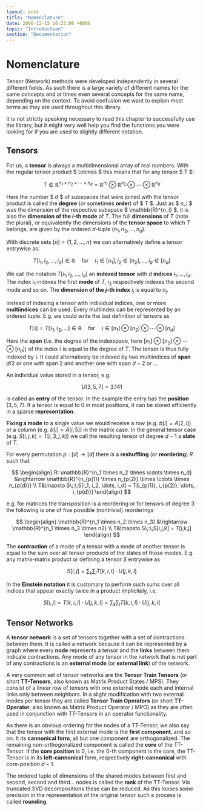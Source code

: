 ```yaml
---
layout: post
title: "Nomenclature"
date: 2000-12-15 16:25:06 +0000
topic: "Introduction"
section: "Documentation"
---
```



# Nomenclature

Tensor (Network) methods were developed independently in several different fields. As such there is a large variety of different
names for the same concepts and at times even several concepts for the same name, depending on the context. To avoid confusion 
we want to explain most terms as they are used throughout this library.

It is not strictly speaking necessary to read this chapter to successfully use the library, but it might very well help you find 
the functions you were looking for if you are used to slightly different notation.

## Tensors

For us, a **tensor** is always a multidimensional array of real numbers. With the regular tensor product $ \otimes $ this means 
that for any tensor $ T $:

$$ T \in \mathbb{R}^{n_1 \times n_2 \times \cdots \times n_d} = \mathbb{R}^{n_1} \otimes \mathbb{R}^{n_2} \otimes \cdots \otimes \mathbb{R}^{n_d} $$

Here the number $ d $ of subspaces that were joined with the tensor product is called the **degree** (or sometimes **order**) of $ T $.
Just as $ n_i $ was the dimension of the respective subspace $ \mathbb{R}^{n_i} $, it is also the **dimension of the $i$-th mode**
of $T$. The full **dimensions** of $T$ (note the plural), or equivalently the dimensions of the **tensor space** to which $T$ belongs, are given by the ordered $d$-tuple $(n_1, n_2, \dots, n_d)$.

With discrete sets $[n] = \{1,2,\dots,n\}$ we can alternatively define a tensor entrywise as:

$$ T[i_1, i_2, \dots, i_d] \in \mathbb{R}\quad\text{for}\quad i_1\in [n_1], i_2\in [n_2], \dots, i_d\in [n_d]  $$

We call the notation $T[i_1, i_2, \dots, i_d]$ an **indexed tensor** with $d$ **indices** $i_1,\dots,i_d$. The index $i_1$ indexes the first
**mode** of $T$, $i_2$ respectively indexes the second mode and so on. The **dimension of the $j$-th index** $i_j$ is equal to $n_j$.

Instead of indexing a tensor with individual indices, one or more **multiindices** can be used. Every multiindex can be represented
by an ordered tuple. E.g. we could write the last definition of tensors as

$$ T[\mathbb{i}] = T[\mathbb{i}_1, \mathbb{i}_2, \dots] \in \mathbb{R}\quad\text{for}\quad \mathbb{i} \in [n_1]\otimes [n_2] \otimes \cdots \otimes [n_d] $$

Here the **span** (i.e. the degree of the indexspace, here $[n_1]\otimes [n_2] \otimes \cdots \otimes [n_d]$) of the index $\mathbb{i}$
is equal to the degree of $T$. The tensor is thus fully indexed by $\mathbb{i}$. It could alternatively be indexed by two multiindices
of **span** $d/2$ or one with span $2$ and another one with span $d-2$ or ...

An individual value stored in a tensor, e.g.

$$ U[3, 5, 7] = 3.141 $$

is called an **entry** of the tensor. In the example the entry has the **position** $(3, 5, 7)$. If a tensor is equal to $0$
in most positions, it can be stored efficiently in a sparse **representation**. 

**Fixing a mode** to a single value
we would receive a row (e.g. $b[i] = A[2,i]$) or a column (e.g. $b[i] = A[i,5]$) in the matrix case. In the general tensor case 
(e.g. $S[i,j,k] = T[i,3,j,k]$) we call the resulting tensor of degree $d-1$ a **slate** of $T$.

For every permutation $p:[d]\rightarrow[d]$ there is a **reshuffling** (or **reordering**) $R$ such that

$$ 
\begin{align}
R: \mathbb{R}^{n_1 \times n_2 \times \cdots \times n_d} &\rightarrow \mathbb{R}^{n_{p(1)} \times n_{p(2)} \times \cdots \times n_{p(d)}} \\
T&\mapsto S\;:\;S[i_1, i_2, \dots, i_d] = T[i_{p(1)}, i_{p(2)}, \dots, i_{p(d)}]
\end{align}
$$

e.g. for matrices the transposition is a reordering or for tensors of degree $3$ the following is one of five possible (nontrivial) reorderings

$$
\begin{align}
\mathbb{R}^{n_1 \times n_2 \times n_3} &\rightarrow \mathbb{R}^{n_1 \times n_3 \times n2} \\
T&\mapsto S\;:\;S[i,j,k] = T[i,k,j]
\end{align}
$$

The **contraction** of a mode of a tensor with a mode of another tenser is equal to the sum over all tensor products of the slates
of those modes. E.g. any matrix-matrix product or defining a tensor $S$ entrywise as

$$ S[i,j] = \sum_k \sum_l T[k,i,l] \cdot U[j,k,l] $$

In the **Einstein notation** it is customary to perform such sums over all indices that appear exactly twice in a product implicitely,
i.e.

$$ S[i,j] = T[k,i,l] \cdot U[j,k,l] = \sum_k \sum_l T[k,i,l] \cdot U[j,k,l] $$


## Tensor Networks

A **tensor network** is a set of tensors together with a set of contractions between them. It is called a network because
it can be represented by a graph where every **node** represents a tensor and the **links** between them indicate contractions.
Any mode of any tensor in the network that is not part of any contractions is an **external mode** (or **external link**) of the
network.

A very common set of tensor networks are the **Tensor Train Tensors** (or short **TT-Tensors**, also known as Matrix Product States / MPS).
They consist of a linear row of tensors with one external mode each and internal links only between neighbors. In a slight modification
with two external modes per tensor they are called **Tensor Train Operators** (or short **TT-Operator**, also known as Matrix Product
 Operator / MPO) as they are often used in conjunction with TT-Tensors in an operator functionality.

As there is an obvious ordering for the nodes of a TT-Tensor, we also say that the tensor with the first external mode is the 
**first component**, and so on. It its **cannonical form**, all but one component are orthogonalized. The remaining non-orthogonalized
component is called the **core** of the TT-Tensor. If the **core position** is $0$, i.e. the $0$-th component is the core, the
TT-Tensor is in its **left-cannonical** form, respectively **right-cannonical** with core-position $d-1$.

The ordered tuple of dimensions of the shared modes between first and second, second and third... nodes is called the **rank**
of the TT-Tensor. Via truncated SVD decompositions these can be reduced. As this looses some precision in the representation of
the original tensor such a process is called **rounding**.


